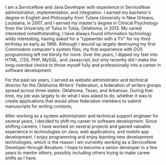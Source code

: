I am a ServiceNow and Java Developer with experience in ServiceNow administration, implementation, and integration. I earned my bachelor's degree in English and Philosophy from Tulane University in New Orleans, Louisiana, in 2007, and I earned my master's degree in Clinical Psychology from the University of Tulsa in Tulsa, Oklahoma, in 2013. My varied interested notwithstanding, I have always found information technology wildy interesting, having asked for a "typewriter with a TV" for my third birthday as early as 1986. Although I wound up largely destroying my first Commodore computer's system files, my first experience with DOS programming left me thirsty for more. Over the years, I dipped my feet into HTML, CSS, PHP, MySQL, and Javascript, but only recently did I make the long-overdue choice to throw myself fully and professionally into a career in software development.

For the past six years, I served as website administrator and technical director for the Oklahoma Writers' Federation, a federation of writers groups spread across three states: Oklahoma, Texas, and Arkansas. During that time, my job was largely to do what I was asked to do, whether it was to create applications that would allow federation members to submit manuscripts for writing contests, 

After working as a system administrator and technical support engineer for several years, I decided to shift my career to software development. Since shifting careers,  I have worked on several projects and gained valuable experience in technologies on Java, web applications, and mobile app development. I enjoy programming and enjoy learning new development technologies, which is the reason I am currently working as a ServiceNow Developer through Revature.  I hope to become a senior developer in a few years to mentor others, possibly including others trying to make career shifts as I have.

<!-- During my time at Revature, I’ve worked on several projects where I gained experience in ServiceNow Development, Administration, ITSM, and ITIL. -->

<!-- Programmed using Business Rules, Script Includes, UI Policies, UI Actions, and Client Scripts -->
<!-- Used ServiceNow Workflows, Flow Design, App Engine Studio, and Service Portal -->
<!-- Worked on projects using frontend technologies (HTML, CSS, JS, Typescript, and Angular). -->
<!-- Demonstrated skills in data management, solving problems, and able to work collaboratively within a team or independently -->
<!-- Self-starter and excited to explore new solutions -->
<!-- Strong oral and written communication skills -->